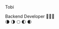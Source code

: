 Tobi </br>



Backend Developer :blue_heart::mage::purple_heart: </br>
:waning_crescent_moon: :last_quarter_moon: :full_moon: :first_quarter_moon: :waxing_crescent_moon: </br>
